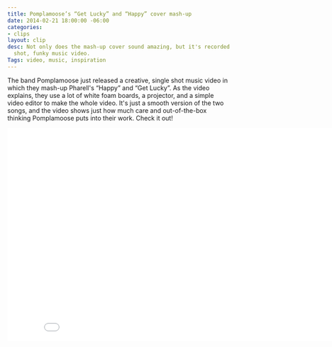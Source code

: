 ```yaml
---
title: Pomplamoose’s “Get Lucky” and “Happy” cover mash-up
date: 2014-02-21 18:00:00 -06:00
categories:
- clips
layout: clip
desc: Not only does the mash-up cover sound amazing, but it's recorded as a single
  shot, funky music video.
Tags: video, music, inspiration
---
```


The band Pomplamoose just released a creative, single shot music video in which they mash-up Pharell's “Happy” and “Get Lucky”. As the video explains, they use a lot of white foam boards, a projector, and a simple video editor to make the whole video. It's just a smooth version of the two songs, and the video shows just how much care and out-of-the-box thinking Pomplamoose puts into their work. Check it out!

<iframe width="853" height="480" src="//www.youtube.com/embed/i7X8ZnmLfM0" frameborder="0" allowfullscreen></iframe>



